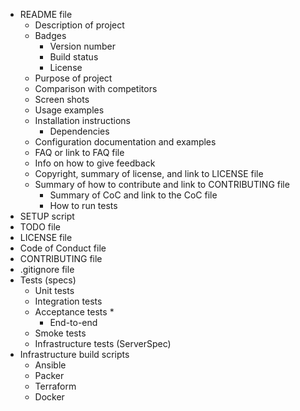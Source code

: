 * README file
    * Description of project
    * Badges
        * Version number
        * Build status
        * License
    * Purpose of project
    * Comparison with competitors
    * Screen shots
    * Usage examples
    * Installation instructions
        * Dependencies
    * Configuration documentation and examples
    * FAQ or link to FAQ file
    * Info on how to give feedback
    * Copyright, summary of license, and link to LICENSE file
    * Summary of how to contribute and link to CONTRIBUTING file
        * Summary of CoC and link to the CoC file
        * How to run tests
* SETUP script
* TODO file
* LICENSE file
* Code of Conduct file
* CONTRIBUTING file
* .gitignore file
* Tests (specs)
    * Unit tests
    * Integration tests
    * Acceptance tests
        *
        * End-to-end
    * Smoke tests
    * Infrastructure tests (ServerSpec)
* Infrastructure build scripts
    * Ansible
    * Packer
    * Terraform
    * Docker

